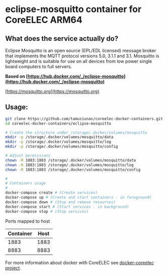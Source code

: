 # eclipse-mosquitto container for CoreELEC ARM64

## What does the service actually do?

Eclipse Mosquitto is an open source (EPL/EDL licensed) message broker that implements the MQTT protocol versions 5.0, 3.1.1 and 3.1. Mosquitto is lightweight and is suitable for use on all devices from low power single board computers to full servers.

**Based on [https://hub.docker.com/_/eclipse-mosquitto](https://hub.docker.com/_/eclipse-mosquitto)**

[https://mosquitto.org](https://mosquitto.org)

## Usage:

```bash
git clone https://github.com/tamusiunas/coreelec-docker-containers.git
cd coreelec-docker-containers/eclipse-mosquitto

# Create the structure under /storage/.docker/volumes/mosquitto
mkdir -p /storage/.docker/volumes/mosquitto/data
mkdir -p /storage/.docker/volumes/mosquitto/log
mkdir -p /storage/.docker/volumes/mosquitto/config

# Adjust permissions
chown -R 1883:1883 /storage/.docker/volumes/mosquitto/data
chown -R 1883:1883 /storage/.docker/volumes/mosquitto/log
chown -R 1883:1883 /storage/.docker/volumes/mosquitto/config

#
# Containers usage
#
docker-compose create # (Create services)
docker-compose up # (Create and start containers - in foreground)
docker-compose down # (Stop and remove resources)
docker-compose start # (Start services - in background)
docker-compose stop # (Stop services)

```

Ports mapped to host

Container | Host 
---------------|----------
1883 | 1883
8883 | 8883

For more information about docker with CoreELEC see [docker-coreelec project](https://github.com/tamusiunas/docker-coreelec).
